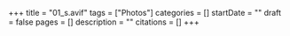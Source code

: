 +++
title = "01_s.avif"
tags = ["Photos"]
categories = []
startDate = ""
draft = false
pages = []
description = ""
citations = []
+++
